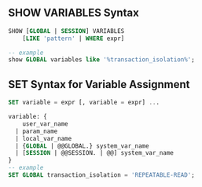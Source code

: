 
## SHOW VARIABLES Syntax
```sql
SHOW [GLOBAL | SESSION] VARIABLES
    [LIKE 'pattern' | WHERE expr]

-- example
show GLOBAL variables like '%transaction_isolation%';
```

## SET Syntax for Variable Assignment
```sql
SET variable = expr [, variable = expr] ...

variable: {
    user_var_name
  | param_name
  | local_var_name
  | {GLOBAL | @@GLOBAL.} system_var_name
  | [SESSION | @@SESSION. | @@] system_var_name
}
-- example
SET GLOBAL transaction_isolation = 'REPEATABLE-READ';
```